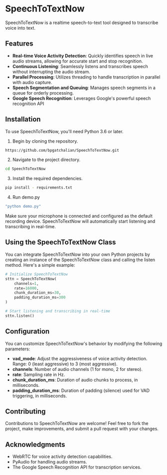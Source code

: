 # SpeechToTextNow

SpeechToTextNow is a realtime speech-to-text tool designed to transcribe voice into text.

## Features

- **Real-time Voice Activity Detection**: Quickly identifies speech in live audio streams, allowing for accurate start and stop recognition.
- **Continuous Listening**: Seamlessly listens and transcribes speech without interrupting the audio stream.
- **Parallel Processing**: Utilizes threading to handle transcription in parallel with audio capture.
- **Speech Segmentation and Queuing**: Manages speech segments in a queue for orderly processing.
- **Google Speech Recognition**: Leverages Google's powerful speech recognition API

## Installation

To use SpeechToTextNow, you'll need Python 3.6 or later. 

1. Begin by cloning the repository.
```sh
https://github.com/bpgatchalian/SpeechToTextNow.git
```
2. Navigate to the project directory.
```sh
cd SpeechToTextNow
```
3. Install the required dependencies.
```sh
pip install - requirements.txt
```
4. Run demo.py
```sh
"python demo.py"
```
Make sure your microphone is connected and configured as the default recording device. SpeechToTextNow will automatically start listening and transcribing in real-time.

## Using the SpeechToTextNow Class

You can integrate SpeechToTextNow into your own Python projects by creating an instance of the SpeechToTextNow class and calling the listen method. Here's a simple example:

```python
# Initialize SpeechToTextNow
sttn = SpeechToTextNow(
    channels=1, 
    rate=16000, 
    chunk_duration_ms=30,
    padding_duration_ms=300
)

# Start listening and transcribing in real-time
sttn.listen()
```

## Configuration

You can customize SpeechToTextNow's behavior by modifying the following parameters:

- **vad_mode**: Adjust the aggressiveness of voice activity detection. Range: 0 (least aggressive) to 3 (most aggressive).
- **channels**: Number of audio channels (1 for mono, 2 for stereo).
- **rate**: Sampling rate in Hz.
- **chunk_duration_ms**: Duration of audio chunks to process, in milliseconds.
- **padding_duration_ms**: Duration of padding (silence) used for VAD triggering, in milliseconds.

## Contributing

Contributions to SpeechToTextNow are welcome! Feel free to fork the project, make improvements, and submit a pull request with your changes.

## Acknowledgments
- WebRTC for voice activity detection capabilities.
- PyAudio for handling audio streams.
- The Google Speech Recognition API for transcription services.
